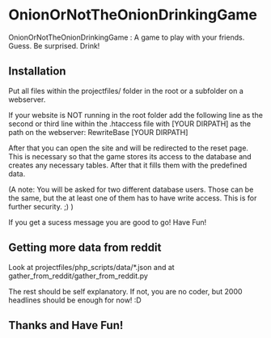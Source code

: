 # OnionOrNotTheOnionDrinkingGame
OnionOrNotTheOnionDrinkingGame : A game to play with your friends. Guess. Be surprised. Drink!

## Installation
Put all files within the projectfiles/ folder in the root or a subfolder on a webserver.

If your website is NOT running in the root folder add the following line as the second or third line within the .htaccess file with [YOUR DIRPATH] as the path on the webserver:
RewriteBase [YOUR DIRPATH]

After that you can open the site and will be redirected to the reset page. This is necessary so that the game stores its access to the database and creates any necessary tables. After that it fills them with the predefined data.

(A note: You will be asked for two different database users. Those can be the same, but the at least one of them has to have write access. This is for further security. ;) )

If you get a sucess message you are good to go! Have Fun!

## Getting more data from reddit

Look at projectfiles/php_scripts/data/*.json and at gather_from_reddit/gather_from_reddit.py

The rest should be self explanatory. If not, you are no coder, but 2000 headlines should be enough for now! :D

## Thanks and Have Fun!